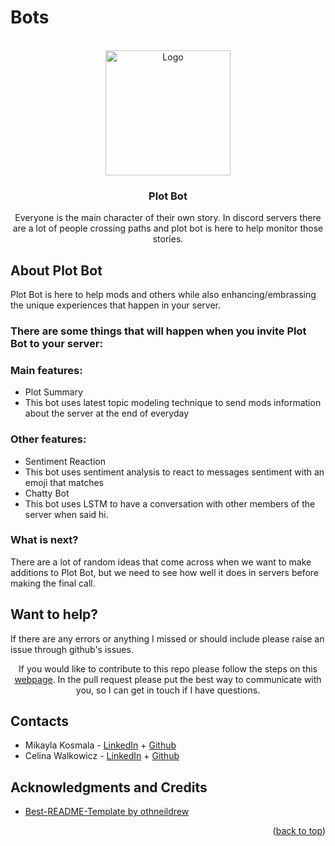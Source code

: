 # Bots
<div id="top"></div>

<!-- Twitter, Discord, Twitch, and Youtube Logo -->
<br />
<div align="center">
  <img src="../images/NLP.png" alt="Logo" width="200" height="200">


<h3 align="center">Plot Bot</h3>

  <p align="center">
    Everyone is the main character of their own story. In discord servers there are a lot of people crossing paths and plot bot is here to help monitor those stories.
</br> 

<!-- ABOUT THE REPO -->
<h2 align="left">About Plot Bot</h2>
<p align="left">
    Plot Bot is here to help mods and others while also enhancing/embrassing the unique experiences that happen in your server. </br> 
    <h3 align="left">There are some things that will happen when you invite Plot Bot to your server:</h3>
    <h3 align="left">Main features:</h3>
    <ul>
      <li align="left">Plot Summary</li>
          <li align="left">This bot uses latest topic modeling technique to send mods information about the server at the end of everyday</li>
    </ul>
    <h3 align="left">Other features:</h3>
    <ul>
      <li align="left">Sentiment Reaction</li>
          <li align="left">This bot uses sentiment analysis to react to messages sentiment with an emoji that matches</li>
      <li align="left">Chatty Bot</li>
          <li align="left">This bot uses LSTM to have a conversation with other members of the server when said hi.</li>
    </ul>
</p>

<h3 align="left">What is next?</h3>
<p align="left">
  There are a lot of random ideas that come across when we want to make additions to Plot Bot, but we need to see how well it does in servers before making the final call.
</p>


<h2 align="left">Want to help?</h2>
<p align="left">
  If there are any errors or anything I missed or should include please raise an issue through github's issues.

  If you would like to contribute to this repo please follow the steps on this <a href="https://www.dataschool.io/how-to-contribute-on-github/">webpage</a>. In the pull request please put the best way to communicate with you, so I can get in touch if I have questions.
</p>

<!-- CONTACTS -->
<h2 align="left">Contacts</h2>
<p align="left">
<ul>
  <li align="left">Mikayla Kosmala - <a href="https://www.linkedin.com/in/mikayla-kosmala/">LinkedIn</a> + <a href="https://github.com/Mikaykay">Github</a></li>
  <li align="left">Celina Walkowicz - <a href="https://www.linkedin.com/in/celina-walkowicz/">LinkedIn</a> + <a href="https://github.com/CelinaWalkowicz">Github</a></li>
</ul>
</p>

<!-- LICENSE 
<h2 align="left">License</h2>
<p align="left">
Distributed under the MIT License. See `LICENSE.txt` for more information.
</p>
-->

<!-- ACKNOWLEDGMENTS -->
<h2 align="left">Acknowledgments and Credits</h2>
<ul>
  <li align="left"><a href="https://github.com/othneildrew/Best-README-Template">Best-README-Template by othneildrew</a></li>
</ul>
<p align="right">(<a href="#top">back to top</a>)</p>
